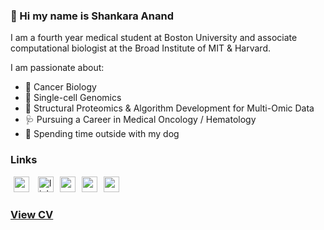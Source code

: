 ### 👋 Hi my name is Shankara Anand

I am a fourth year medical student at Boston University and associate computational biologist at the Broad Institute of MIT & Harvard.

I am passionate about:
- 🧬 Cancer Biology
- 🧿 Single-cell Genomics
- 🔭 Structural Proteomics & Algorithm Development for Multi-Omic Data
- 🩺 Pursuing a Career in Medical Oncology / Hematology
- 🐾 Spending time outside with my dog

### Links

<a href="https://scholar.google.com/citations?user=zSQRa0cAAAAJ&hl=en"><img src="https://user-images.githubusercontent.com/47393421/142145409-04c70c23-71a9-4b8d-b2df-509e7ad658dc.png" alt="scholar-logo" width="25" hspace="5"/></a>   <a href="https://www.linkedin.com/in/shankara-anand/"><img src="https://user-images.githubusercontent.com/47393421/142145774-4a8cefa7-f845-43c3-a36f-92ee747d69f8.png" alt="linkedin-logo" width="25" hspace="5"/></a><a href="mailto:sanand@broadinstitute.org"><img src="https://user-images.githubusercontent.com/47393421/142145916-0428098b-c524-4f28-973b-775624becd7f.png" alt="mail-logo" width="25" hspace="5"/></a><a href="https://twitter.com/ShankaraKAnand"><img src="https://user-images.githubusercontent.com/47393421/142146109-0f0ef6b5-d1b9-4a13-b69b-fbedf9bc086c.png" alt="mail-logo" width="25" hspace="5"/></a><a href="https://orcid.org/0000-0003-4514-0835"><img src="https://user-images.githubusercontent.com/47393421/142146398-bcdbfc40-3646-45ec-ad13-4c41c955f983.png" alt="orcid-logo" width="25" hspace="5"/></a>

### <p><a href="https://github.com/shankara-a/shankara-a/blob/main/Anand%2C%20Shankara%2C%20CV.pdf">View CV</a></p>
